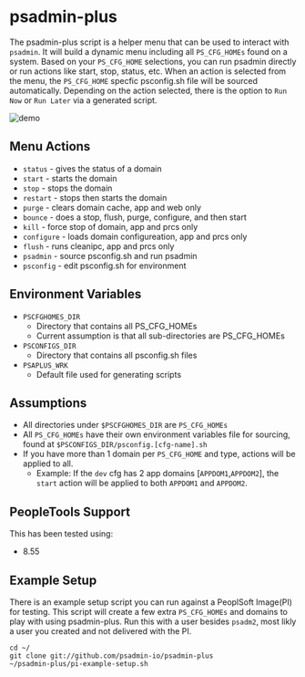 # psadmin-plus 
The psadmin-plus script is a helper menu that can be used to interact with `psadmin`. It will build a dynamic menu including all `PS_CFG_HOMEs` found on a system. Based on your `PS_CFG_HOME` selections, you can run psadmin directly or run actions like start, stop, status, etc. When an action is selected from the menu, the `PS_CFG_HOME` specfic psconfig.sh file will be sourced automatically. Depending on the action selected, there is the option to `Run Now` or `Run Later` via a generated script.

![demo](http://g.recordit.co/3UKuOWFsk9.gif)

## Menu Actions
* `status` - gives the status of a domain
* `start` - starts the domain
* `stop` - stops the domain
* `restart` - stops then starts the domain
* `purge` - clears domain cache, app and web only
* `bounce` - does a stop, flush, purge, configure, and then start
* `kill` - force stop of domain, app and prcs only
* `configure` - loads domain configureation, app and prcs only
* `flush` - runs cleanipc, app and prcs only
* `psadmin` - source psconfig.sh and run psadmin
* `psconfig` - edit psconfig.sh for environment

## Environment Variables
* `PSCFGHOMES_DIR`
    * Directory that contains all PS_CFG_HOMEs
    * Current assumption is that all sub-directories are PS_CFG_HOMEs
* `PSCONFIGS_DIR`
    * Directory that contains all psconfig.sh files
* `PSAPLUS_WRK`
    * Default file used for generating scripts

## Assumptions
* All directories under `$PSCFGHOMES_DIR` are `PS_CFG_HOMEs`
* All `PS_CFG_HOMEs` have their own environment variables file for sourcing, found at `$PSCONFIGS_DIR/psconfig.[cfg-name].sh`
* If you have more than 1 domain per `PS_CFG_HOME` and type, actions will be applied to all.
    * Example: If the `dev` cfg has 2 app domains [`APPDOM1`,`APPDOM2`], the `start` action will be applied to both `APPDOM1` and `APPDOM2`.

## PeopleTools Support
This has been tested using:
* 8.55

## Example Setup
There is an example setup script you can run against a PeoplSoft Image(PI) for testing. This script will create a few extra `PS_CFG_HOMEs` and domains to play with using psadmin-plus. Run this with a user besides `psadm2`, most likly a user you created and not delivered with the PI.

```
cd ~/
git clone git://github.com/psadmin-io/psadmin-plus
~/psadmin-plus/pi-example-setup.sh
```
